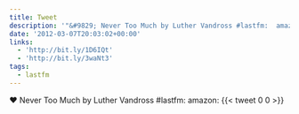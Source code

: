 ```yaml
---
title: Tweet
description: '"&#9829; Never Too Much by Luther Vandross #lastfm:  amazon: "'
date: '2012-03-07T20:03:02+00:00'
links:
  - 'http://bit.ly/1D6IQt'
  - 'http://bit.ly/3waNt3'
tags:
  - lastfm
---
```

&#9829; Never Too Much by Luther Vandross #lastfm:  amazon: 
      {{< tweet 0 0 >}}
    
